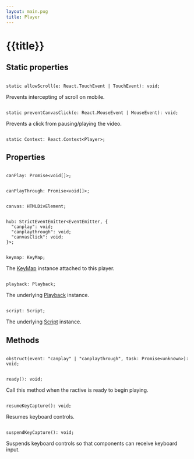 ```yaml
---
layout: main.pug
title: Player
---
```


# {{title}}

## Static properties

<pre class="language-ts" id="allowScroll"><code>
static allowScroll(e: React.TouchEvent | TouchEvent): void;
</code></pre>

Prevents intercepting of scroll on mobile.

<pre class="language-ts" id="preventCanvasClick"><code>
static preventCanvasClick(e: React.MouseEvent | MouseEvent): void;
</code></pre>

Prevents a click from pausing/playing the video.

<pre class="language-ts" id="Context"><code>
static Context: React.Context&lt;Player&gt;;
</code></pre>

## Properties

<pre class="language-ts" id="canPlay"><code>
canPlay: Promise&lt;void[]&gt;;
</code></pre>

<pre class="language-ts" id="canPlayThrough"><code>
canPlayThrough: Promise&lt;void[]&gt;;
</code></pre>

<pre class="language-ts" id="canvas"><code>
canvas: HTMLDivElement;
</code></pre>

<pre class="language-ts" id="hub"><code>
hub: StrictEventEmitter&lt;EventEmitter, {
  "canplay": void;
  "canplaythrough": void;
  "canvasClick": void;
}&gt;;
</code></pre>

<pre class="language-ts" id="keymap"><code>
keymap: KeyMap;
</code></pre>

The [KeyMap](/reference/KeyMap/) instance attached to this player.

<pre class="language-ts" id="playback"><code>
playback: Playback;
</code></pre>

The underlying [Playback](/reference/Playback/) instance.

<pre class="language-ts" id="script"><code>
script: Script;
</code></pre>

The underlying [Script](/reference/Script/) instance.

## Methods

<pre class="language-ts" id="obstruct"><code>
obstruct(event: "canplay" | "canplaythrough", task: Promise&lt;unknown&gt;): void;
</code></pre>

<pre class="language-ts" id="ready"><code>
ready(): void;
</code></pre>

Call this method when the ractive is ready to begin playing.

<pre class="language-ts" id="resumeKeyCapture"><code>
resumeKeyCapture(): void;
</code></pre>

Resumes keyboard controls.

<pre class="language-ts" id="suspendKeyCapture"><code>
suspendKeyCapture(): void;
</code></pre>

Suspends keyboard controls so that components can receive keyboard input.
